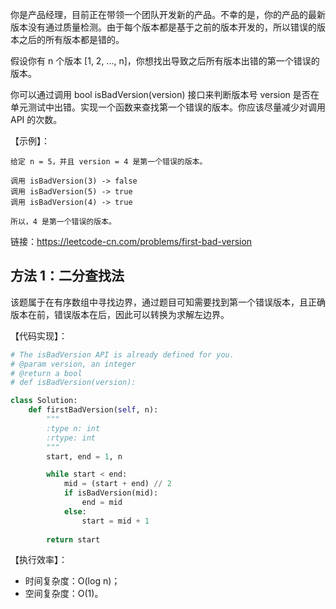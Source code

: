 你是产品经理，目前正在带领一个团队开发新的产品。不幸的是，你的产品的最新版本没有通过质量检测。由于每个版本都是基于之前的版本开发的，所以错误的版本之后的所有版本都是错的。

假设你有 n 个版本 [1, 2, ..., n]，你想找出导致之后所有版本出错的第一个错误的版本。

你可以通过调用 bool isBadVersion(version) 接口来判断版本号 version 是否在单元测试中出错。实现一个函数来查找第一个错误的版本。你应该尽量减少对调用 API 的次数。

【示例】：
```
给定 n = 5，并且 version = 4 是第一个错误的版本。

调用 isBadVersion(3) -> false
调用 isBadVersion(5) -> true
调用 isBadVersion(4) -> true

所以，4 是第一个错误的版本。
```

链接：https://leetcode-cn.com/problems/first-bad-version

## 方法 1：二分查找法
该题属于在有序数组中寻找边界，通过题目可知需要找到第一个错误版本，且正确版本在前，错误版本在后，因此可以转换为求解左边界。

【代码实现】：
```python
# The isBadVersion API is already defined for you.
# @param version, an integer
# @return a bool
# def isBadVersion(version):

class Solution:
    def firstBadVersion(self, n):
        """
        :type n: int
        :rtype: int
        """
        start, end = 1, n

        while start < end:
            mid = (start + end) // 2
            if isBadVersion(mid):
                end = mid
            else:
                start = mid + 1
        
        return start
```

【执行效率】：
- 时间复杂度：O(log n)；
- 空间复杂度：O(1)。
